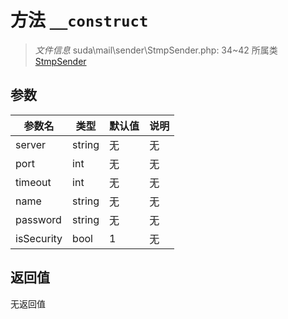 # 方法 `__construct`

> *文件信息* suda\mail\sender\StmpSender.php: 34~42
> 所属类 [StmpSender](../StmpSender.md)




## 参数


| 参数名 | 类型 | 默认值 | 说明 |
|--------|-----|-------|-------|
| server |  string | 无 | 无 |
| port |  int | 无 | 无 |
| timeout |  int | 无 | 无 |
| name |  string | 无 | 无 |
| password |  string | 无 | 无 |
| isSecurity |  bool | 1 | 无 |



## 返回值

无返回值
